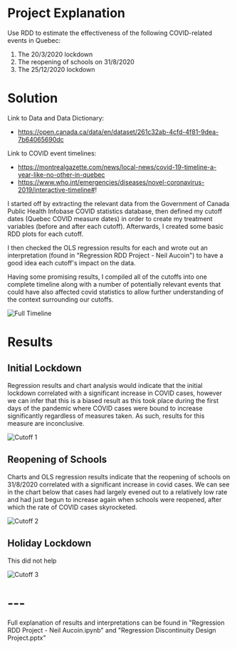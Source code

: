 # Project Explanation
Use RDD to estimate the effectiveness of the following COVID-related events in Quebec:

1. The 20/3/2020 lockdown
2. The reopening of schools on 31/8/2020
3. The 25/12/2020 lockdown

# Solution
Link to Data and Data Dictionary:
- https://open.canada.ca/data/en/dataset/261c32ab-4cfd-4f81-9dea-7b64065690dc

Link to COVID event timelines:
- https://montrealgazette.com/news/local-news/covid-19-timeline-a-year-like-no-other-in-quebec 
- https://www.who.int/emergencies/diseases/novel-coronavirus-2019/interactive-timeline#!

I started off by extracting the relevant data from the Government of Canada Public Health Infobase COVID statistics database, then defined my cutoff dates (Quebec COVID measure dates) in order to create my treatment variables (before and after each cutoff). Afterwards, I created some basic RDD plots for each cutoff.  

I then checked the OLS regression results for each and wrote out an interpretation (found in "Regression RDD Project - Neil Aucoin") to have a good idea each cutoff's impact on the data. 
 
 Having some promising results, I compiled all of the cutoffs into one complete timeline along with a number of potentially relevant events that could have also affected covid statistics to allow further understanding of the context surrounding our cutoffs.  
   
![Full Timeline](https://github.com/NeilAucoin/Regression-Discontinuity-Design-Project---COVID-Cases-in-Quebec/blob/main/assets/Full_Timeline.PNG?raw=true)

# Results
## Initial Lockdown
Regression results and chart analysis would indicate that the initial lockdown correlated with a significant increase in COVID cases, however we can infer that this is a biased result as this took place during the first days of the pandemic where COVID cases were bound to increase significantly regardless of measures taken. As such, results for this measure are inconclusive.

![Cutoff 1](https://github.com/NeilAucoin/Regression-Discontinuity-Design-Project---COVID-Cases-in-Quebec/blob/main/assets/Cutoff_1.png?raw=true)

## Reopening of Schools
Charts and OLS regression results indicate that the reopening of schools on 31/8/2020 correlated with a significant increase in covid cases. We can see in the chart below that cases had largely evened out to a relatively low rate and had just begun to increase again when schools were reopened, after which the rate of COVID cases skyrocketed.

![Cutoff 2](https://github.com/NeilAucoin/Regression-Discontinuity-Design-Project---COVID-Cases-in-Quebec/blob/main/assets/Cutoff_2.png?raw=true)

## Holiday Lockdown
This did not help

![Cutoff 3](https://github.com/NeilAucoin/Regression-Discontinuity-Design-Project---COVID-Cases-in-Quebec/blob/main/assets/Cutoff_3.png?raw=true)

# ---
Full explanation of results and interpretations can be found in "Regression RDD Project - Neil Aucoin.ipynb" and "Regression Discontinuity Design Project.pptx"

